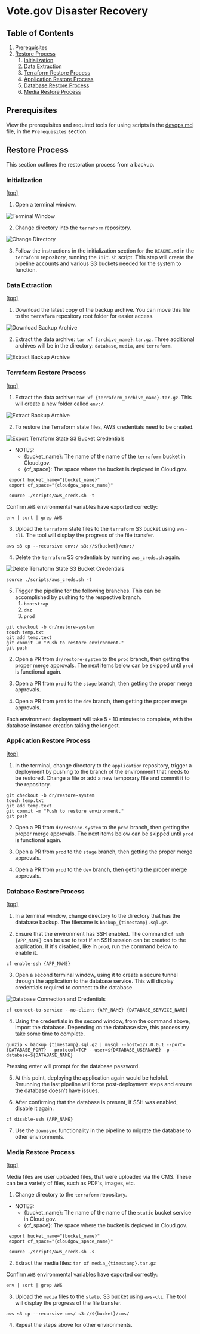 # Vote.gov Disaster Recovery

## Table of Contents

1. [Prerequisites](#prerequisites)
1. [Restore Process](#restore-process)
    1. [Initialization](#initialization)
    1. [Data Extraction](#data-extraction)
    1. [Terraform Restore Process](#terraform-restore-process)
    1. [Application Restore Process](#application-restore-process)
    1. [Database Restore Process](#database-restore-process)
    1. [Media Restore Process](#media-restore-process)

## Prerequisites

View the prerequisites and required tools for using scripts in the [devops.md](devops.md) file, in the `Prerequisites` section.

## Restore Process

  This section outlines the restoration process from a backup.

### Initialization

[[top]](#votegov-disaster-recovery)

1. Open a terminal window.

![Terminal Window](images/disaster_recovery/restore_process_step2.png)

2. Change directory into the `terraform` repository.

![Change Directory](images/disaster_recovery/restore_process_step3.png)

3. Follow the instructions in the initialization section for the `README.md` in the `terraform` repository, running the `init.sh` script.
This step will create the pipeline accounts and various S3 buckets needed for the system to function.

### Data Extraction

[[top]](#votegov-disaster-recovery)

1. Download the latest copy of the backup archive. You can move this file to the `terraform` repository root folder for easier access.

![Download Backup Archive](images/disaster_recovery/restore_process_step1.png)

2. Extract the data archive: `tar xf {archive_name}.tar.gz`. Three additional archives will be in the directory: `database`, `media`, and `terraform`.

![Extract Backup Archive](images/disaster_recovery/restore_process_step4.png)

### Terraform Restore Process

[[top]](#votegov-disaster-recovery)

1. Extract the data archive: `tar xf {terraform_archive_name}.tar.gz`. This will create a new folder called `env:/`.

![Extract Backup Archive](images/disaster_recovery/tf_restore_process_step1.png)

2. To restore the Terraform state files, AWS credentials need to be created.

![Export Terraform State S3 Bucket Credentials](images/disaster_recovery/tf_restore_process_step2.png)

  - NOTES:
    - {bucket_name}: The name of the name of the `terraform` bucket in Cloud.gov.
    - {cf_space}: The space where the bucket is deployed in Cloud.gov.

 ```
  export bucket_name="{bucket_name}"
  export cf_space="{cloudgov_space_name}"
  
  source ./scripts/aws_creds.sh -t
  ```

Confirm `AWS` environmental variables have exported correctly:

```
env | sort | grep AWS
```

3. Upload the `terraform` state files to the `terraform` S3 bucket using `aws-cli`. The tool will display the progress of the file transfer.

```
aws s3 cp --recursive env:/ s3://${bucket}/env:/
```

4. Delete the `terraform` S3 credentials by running `aws_creds.sh` again.

![Delete Terraform State S3 Bucket Credentials](images/disaster_recovery/tf_restore_process_step5.png)

```
source ./scripts/aws_creds.sh -t
```

5. Trigger the pipeline for the following branches. This can be accomplished by pushing to the respective branch.
    1. `bootstrap`
    1. `dmz`
    1. `prod`

```
git checkout -b dr/restore-system
touch temp.txt
git add temp.text
git commit -m "Push to restore environment."
git push
```

2. Open a PR from `dr/restore-system` to the `prod` branch, then getting the proper merge approvals. The next items below can be skipped until `prod` is functional again.

3. Open a PR from `prod` to the `stage` branch, then getting the proper merge approvals.

4. Open a PR from `prod` to the `dev` branch, then getting the proper merge approvals.

Each environment deployment will take 5 - 10 minutes to complete, with the database instance creation taking the longest.

### Application Restore Process

[[top]](#votegov-disaster-recovery)

1. In the terminal, change directory to the `application` repository, trigger a deployment by pushing to the branch of the environment that needs to be restored. Change a file or add a new temporary file and commit it to the repository.

```
git checkout -b dr/restore-system
touch temp.txt
git add temp.text
git commit -m "Push to restore environment."
git push
```

2. Open a PR from `dr/restore-system` to the `prod` branch, then getting the proper merge approvals. The next items below can be skipped until `prod` is functional again.

3. Open a PR from `prod` to the `stage` branch, then getting the proper merge approvals.

4. Open a PR from `prod` to the `dev` branch, then getting the proper merge approvals.
 

### Database Restore Process

[[top]](#votegov-disaster-recovery)

1. In a terminal window, change directory to the directory that has the database backup. The filename is `backup_{timestamp}.sql.gz`.

2. Ensure that the environment has SSH enabled. The command `cf ssh {APP_NAME}` can be use to test if an SSH session can be created to the application. If it's disabled, like in `prod`, run the command below to enable it.

```
cf enable-ssh {APP_NAME}
```

3. Open a second terminal window, using it to create a secure tunnel through the application to the database service. This will display credentials required to connect to the database.

![Database Connection and Credentials](images/disaster_recovery/db_restore_process_step3.png)

```
cf connect-to-service --no-client {APP_NAME} {DATABASE_SERVICE_NAME}
```

4. Using the credentials in the second window, from the command above, import the database. Depending on the database size, this process my take some time to complete.

```
gunzip < backup_{timestamp}.sql.gz | mysql --host=127.0.0.1 --port={DATABASE_PORT} --protocol=TCP --user=${DATABASE_USERNAME} -p --database=${DATABASE_NAME}
```

Pressing enter will prompt for the database password.

5. At this point, deploying the application again would be helpful. Rerunning the last pipeline will force post-deployment steps and ensure the database doesn't have issues.

6. After confirming that the database is present, if SSH was enabled, disable it again.

```
cf disable-ssh {APP_NAME}
```

7. Use the `downsync` functionality in the pipeline to migrate the database to other environments. 

### Media Restore Process

[[top]](#votegov-disaster-recovery)

Media files are user uploaded files, that were uploaded via the CMS. These can be a variety of files, such as PDF's, images, etc.

1. Change directory to the `terraform` repository.

  - NOTES:
    - {bucket_name}: The name of the name of the `static` bucket service in Cloud.gov.
    - {cf_space}: The space where the bucket is deployed in Cloud.gov.

 ```
  export bucket_name="{bucket_name}"
  export cf_space="{cloudgov_space_name}"
  
  source ./scripts/aws_creds.sh -s
  ```

2. Extract the media files: `tar xf media_{timestamp}.tar.gz`

Confirm `AWS` environmental variables have exported correctly:

```
env | sort | grep AWS
```

3. Upload the `media` files to the `static` S3 bucket using `aws-cli`. The tool will display the progress of the file transfer.

```
aws s3 cp --recursive cms/ s3://${bucket}/cms/
```

4. Repeat the steps above for other environments.

